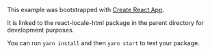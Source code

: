 This example was bootstrapped with [Create React App](https://github.com/facebook/create-react-app).

It is linked to the react-locale-html package in the parent directory for development purposes.

You can run `yarn install` and then `yarn start` to test your package.
